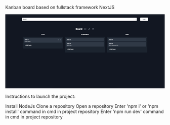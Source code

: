 Kanban board based on fullstack framework NextJS

![Preview](./preview_board.png)

Instructions to launch the project:

Install NodeJs
Clone a repository
Open a repository 
Enter 'npm i' or 'npm install' command in cmd in project repository
Enter 'npm run dev' command in cmd in project repository